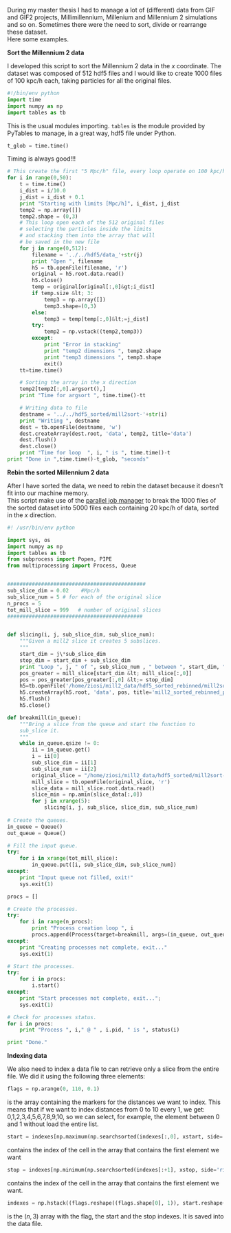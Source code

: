 <!-- 
.. link: 
.. description: 
.. tags: code, Python
.. date: 2011-11-25
.. title: Python slicing, rebinning and indexing
.. slug: python-slicing-rebinning-and-indexing
-->

During my master thesis I had to manage a lot of (different) data from GIF and GIF2 projects, Millimillennium, Millenium and Millennium 2 simulations and so on. Sometimes there were the need to sort, divide or rearrange these dataset.     
Here some examples.    

<!-- TEASER_END -->    

<strong>Sort the Millennium 2 data</strong>    
    
I developed this script to sort the Millennium 2 data in the $x$ coordinate. The dataset was composed of 512 hdf5 files and I would like to create 1000 files of 100 kpc/h each, taking particles for all the original files.    
````python
#!/bin/env python
import time
import numpy as np
import tables as tb
````
    
This is the usual modules importing. <code>tables</code> is the module provided by PyTables to manage, in a great way, hdf5 file under Python.    
    
````python
t_glob = time.time()
````
    
Timing is always good!!!    
    
````python
# This create the first "5 Mpc/h" file, every loop operate on 100 kpc/h of data 
for i in range(0,50):
    t = time.time()
    i_dist = i/10.0
    j_dist = i_dist + 0.1
    print "Starting with limits [Mpc/h]", i_dist, j_dist
    temp2 = np.array([])
    temp2.shape = (0,3)
    # This loop open each of the 512 original files
    # selecting the particles inside the limits
    # and stacking them into the array that will 
    # be saved in the new file
    for j in range(0,512):
        filename = '../../hdf5/data_'+str(j)
        print "Open ", filename
        h5 = tb.openFile(filename, 'r')
        original = h5.root.data.read()
        h5.close()
        temp = original[original[:,0]&gt;i_dist]
        if temp.size &lt; 3:
            temp3 = np.array([])
            temp3.shape=(0,3)
        else:
            temp3 = temp[temp[:,0]&lt;=j_dist]
        try:
            temp2 = np.vstack((temp2,temp3))
        except:
            print "Error in stacking"
            print "temp2 dimensions ", temp2.shape
            print "temp3 dimensions ", temp3.shape
            exit()
    tt=time.time()

    # Sorting the array in the x direction
    temp2[temp2[:,0].argsort(),]
    print "Time for argsort ", time.time()-tt

    # Writing data to file
    destname = '../../hdf5_sorted/mill2sort-'+str(i)
    print "Writing ", destname
    dest = tb.openFile(destname, 'w')
    dest.createArray(dest.root, 'data', temp2, title='data')
    dest.flush()
    dest.close()
    print "Time for loop  ", i, " is ", time.time()-t
print "Done in ",time.time()-t_glob, "seconds"
````
    
<strong>Rebin the sorted Millennium 2 data</strong>    
    
After I have sorted the data, we need to rebin the dataset because it doesn't fit into our machine memory.    
This script make use of the <a href="http://brunettoziosi.blogspot.it/2011/11/python-parallel-job-manager.html" target="_blank" title="Python parallel job manager"> parallel job manager</a> to break the 1000 files of the sorted dataset into 5000 files each containing 20 kpc/h of data, sorted in the $x$ direction.    
````python
#! /usr/bin/env python

import sys, os
import numpy as np
import tables as tb
from subprocess import Popen, PIPE
from multiprocessing import Process, Queue


#############################################
sub_slice_dim = 0.02    #Mpc/h
sub_slice_num = 5 # for each of the original slice
n_procs = 5
tot_mill_slice = 999   # number of original slices
############################################


def slicing(i, j, sub_slice_dim, sub_slice_num):
    """Given a mill2 slice it creates 5 subslices.
    """
    start_dim = j\*sub_slice_dim
    stop_dim = start_dim + sub_slice_dim
    print "Loop ", j, " of ", sub_slice_num , " between ", start_dim, " and ", stop_dim, " in slice ", i 
    pos_greater = mill_slice[start_dim &lt; mill_slice[:,0]]
    pos = pos_greater[pos_greater[:,0] &lt;= stop_dim]
    h5=tb.openFile('/home/ziosi/mill2_data/hdf5_sorted_rebinned/mill2sort-'+str(i*5+j)+'.h5', 'w')
    h5.createArray(h5.root, 'data', pos, title='mill2_sorted_rebinned_pos')
    h5.flush()
    h5.close()

def breakmill(in_queue):
    """Bring a slice from the queue and start the function to
    sub_slice it.
    """
    while in_queue.qsize != 0:
        ii = in_queue.get()
        i = ii[0]
        sub_slice_dim = ii[1]
        sub_slice_num = ii[2]
        original_slice = "/home/ziosi/mill2_data/hdf5_sorted/mill2sort-"+str(i)
        mill_slice = tb.openFile(original_slice, 'r')
        slice_data = mill_slice.root.data.read()
        slice_min = np.amin(slice_data[:,0])
        for j in xrange(5):
            slicing(i, j, sub_slice, slice_dim, sub_slice_num)
    
# Create the queues.
in_queue = Queue()
out_queue = Queue()

# Fill the input queue.
try:
    for i in xrange(tot_mill_slice):
        in_queue.put([i, sub_slice_dim, sub_slice_num])
except:
    print "Input queue not filled, exit!"
    sys.exit(1)

procs = []

# Create the processes.
try:
    for i in range(n_procs):
        print "Process creation loop ", i
        procs.append(Process(target=breakmill, args=(in_queue, out_queue)))
except:
    print "Creating processes not complete, exit..."
    sys.exit(1)

# Start the processes.
try:
    for i in procs:
        i.start()
except:
    print "Start processes not complete, exit...";
    sys.exit(1)

# Check for processes status.
for i in procs:
    print "Process ", i," @ " , i.pid, " is ", status(i)

print "Done."
````
    
    
<strong>Indexing data</strong>    
    
We also need to index a data file to can retrieve only a slice from the entire file. We did it using the following three elements:    
````python
flags = np.arange(0, 110, 0.1)
````
    
is the array containing the markers for the distances we want to index. This means that if we want to index distances from 0 to 10 every 1, we get: 0,1,2,3,4,5,6,7,8,9,10, so we can select, for example, the element between 0 and 1 without load the entire list.    
````python
start = indexes[np.maximum(np.searchsorted(indexes[:,0], xstart, side='left')-1, 0), 1]
````
    
contains the index of the cell in the array that contains the first element we want    
````python
stop = indexes[np.minimum(np.searchsorted(indexes[:+1], xstop, side='right')+1, indexes.shape[0]-1), 2]
````
    
contains the index of the cell in the array that contains the first element we want.    
    
````python
indexes = np.hstack((flags.reshape((flags.shape[0], 1)), start.reshape((start.shape[0], 1)), end.reshape((end.shape[0], 1))))
````
    
is the $(n,3)$ array with the flag, the start and the stop indexes. It is saved into the data file.
